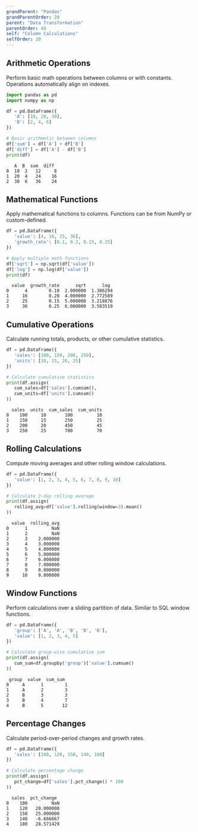 ```yaml
---
grandParent: "Pandas"
grandParentOrder: 20
parent: "Data Transformation"
parentOrder: 40
self: "Column Calculations"
selfOrder: 20
---
```


## Arithmetic Operations
Perform basic math operations between columns or with constants. Operations automatically align on indexes.

```python
import pandas as pd
import numpy as np

df = pd.DataFrame({
   'A': [10, 20, 30],
   'B': [2, 4, 6]
})

# Basic arithmetic between columns
df['sum'] = df['A'] + df['B']
df['diff'] = df['A'] - df['B']
print(df)
```
```output
   A  B  sum  diff
0  10  2   12     8
1  20  4   24    16
2  30  6   36    24
```

## Mathematical Functions
Apply mathematical functions to columns. Functions can be from NumPy or custom-defined.

```python
df = pd.DataFrame({
   'value': [4, 16, 25, 36],
   'growth_rate': [0.1, 0.2, 0.15, 0.25]
})

# Apply multiple math functions
df['sqrt'] = np.sqrt(df['value'])
df['log'] = np.log(df['value'])
print(df)
```
```output
  value  growth_rate      sqrt      log
0      4        0.10  2.000000  1.386294
1     16        0.20  4.000000  2.772589
2     25        0.15  5.000000  3.218876
3     36        0.25  6.000000  3.583519
```

## Cumulative Operations
Calculate running totals, products, or other cumulative statistics.

```python
df = pd.DataFrame({
   'sales': [100, 150, 200, 250],
   'units': [10, 15, 20, 25]
})

# Calculate cumulative statistics
print(df.assign(
   cum_sales=df['sales'].cumsum(),
   cum_units=df['units'].cumsum()
))
```
```output
  sales  units  cum_sales  cum_units
0    100     10       100         10
1    150     15       250         25
2    200     20       450         45
3    250     25       700         70
```

## Rolling Calculations
Compute moving averages and other rolling window calculations.

```python
df = pd.DataFrame({
   'value': [1, 2, 3, 4, 5, 6, 7, 8, 9, 10]
})

# Calculate 3-day rolling average
print(df.assign(
   rolling_avg=df['value'].rolling(window=3).mean()
))
```
```output
  value  rolling_avg
0      1         NaN
1      2         NaN
2      3    2.000000
3      4    3.000000
4      5    4.000000
5      6    5.000000
6      7    6.000000
7      8    7.000000
8      9    8.000000
9     10    9.000000
```

## Window Functions
Perform calculations over a sliding partition of data. Similar to SQL window functions.

```python
df = pd.DataFrame({
   'group': ['A', 'A', 'B', 'B', 'B'],
   'value': [1, 2, 3, 4, 5]
})

# Calculate group-wise cumulative sum
print(df.assign(
   cum_sum=df.groupby('group')['value'].cumsum()
))
```
```output
 group  value  cum_sum
0     A      1        1
1     A      2        3
2     B      3        3
3     B      4        7
4     B      5       12
```

## Percentage Changes
Calculate period-over-period changes and growth rates.

```python
df = pd.DataFrame({
   'sales': [100, 120, 150, 140, 180]
})

# Calculate percentage change
print(df.assign(
   pct_change=df['sales'].pct_change() * 100
))
```
```output
  sales  pct_change
0    100         NaN
1    120   20.000000
2    150   25.000000
3    140   -6.666667
4    180   28.571429
```